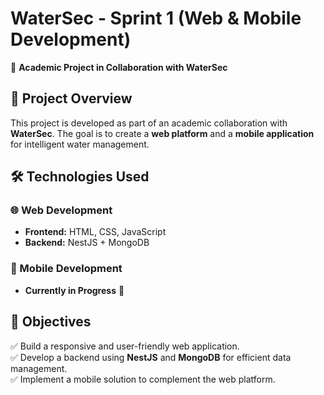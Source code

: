 # WaterSec - Sprint 1 (Web & Mobile Development)

🚀 **Academic Project in Collaboration with WaterSec**

## 📌 Project Overview
This project is developed as part of an academic collaboration with **WaterSec**. The goal is to create a **web platform** and a **mobile application** for intelligent water management.

## 🛠️ Technologies Used
### 🌐 Web Development
- **Frontend:** HTML, CSS, JavaScript
- **Backend:** NestJS + MongoDB

### 📱 Mobile Development
- **Currently in Progress** 🚀

## 🎯 Objectives
✅ Build a responsive and user-friendly web application.  
✅ Develop a backend using **NestJS** and **MongoDB** for efficient data management.  
✅ Implement a mobile solution to complement the web platform. 
